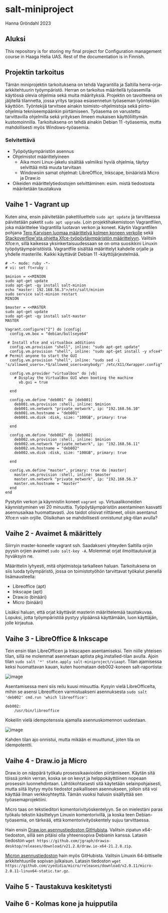 # salt-miniproject

Hanna Gröndahl 2023

## Aluksi

This repository is for storing my final project for Configuration management course in Haaga Helia UAS. Rest of the documentation is in Finnish.

## Projektin tarkoitus

Tämän miniprojektin tarkoituksena on tehdä Vagrantilla ja Saltilla herra-orja-arkkitehtuurin työympäristö. Herran on tarkoitus määritellä työasemilla käytössä olevia ohjelmia sekä muita määrityksiä. Projektin on tavoitteena on jäljitellä tilannetta, jossa yritys tarjoaa esiasennetun työaseman työntekijän käyttöön. Työntekijä tarvitsee ainakin toimisto-ohjelmistoja sekä piirto-ohjelmia tekniseempäänkin piirtämiseen. Työasema on varustettu tarvittavilla ohjelmilla sekä yrityksen ilmeen mukaisen käyttöliittymän kustomoinnilla. Tarkoituksena on tehdä ainakin Debian 11 -työasemia, mutta mahdollisesti myös Windows-työasemia. 

### Selvitettävä

- Työpöytäympäristön asennus
- Ohjelmistot määrittelyineen
  - Aika moni Linux-jakelu sisältää valmiiksi hyviä ohjelmia, täytyy selvittää mitä muuta tarvitaan
  - Windowsiin samat ohjelmat: LibreOffice, Inkscape, binääristä Micro ja Draw.io
- Oikeiden määrittelytiedostojen selvittäminen: esim. mistä tiedostosta määritetään taustakuva

## Vaihe 1 - Vagrant up

Kuten aina, ensin päivitetään pakettiluettelo `sudo apt update` ja tarvittaessa päivitetään paketit `sudo apt upgrade`. Loin projektihakemistoon Vagrantfilen, joka määrittelee Vagrantilla luotavan verkon ja koneet. Käytin Vagrantfilen pohjana [Tero Karvisen luomaa määrittelyä kolmen koneen verkolle](https://terokarvinen.com/2023/salt-vagrant/) sekä [Stackoverflow'sta ohjetta Xfce-työpöytäympäristön määrittelyyn](https://stackoverflow.com/questions/18878117/using-vagrant-to-run-virtual-machines-with-desktop-environment). Valitsin Xfce:n, sillä kaikessa yksinkertaisuudessaan se on oma suosikkini Linuxin työpöytäympäristöistä. Vagrantfile sisältää määrittelyt kahdelle orjalle ja yhdelle masterille. Kaikki käyttävät Debian 11 -käyttöjärjestelmää. 

    # -*- mode: ruby -*-
    # vi: set ft=ruby :

    $minion = <<MINION
    sudo apt-get update
    sudo apt-get -qy install salt-minion
    echo "master: 192.168.56.3">/etc/salt/minion
    sudo service salt-minion restart
    MINION

    $master = <<MASTER
    sudo apt-get update
    sudo apt-get -qy install salt-master
    MASTER

    Vagrant.configure("2") do |config|
      config.vm.box = "debian/bullseye64"

     # Install xfce and virtualbox additions
      config.vm.provision "shell", inline: "sudo apt-get update"
      config.vm.provision "shell", inline: "sudo apt-get install -y xfce4"
    # Permit anyone to start the GUI
      config.vm.provision "shell", inline: "sudo sed -i 's/allowed_users=.*$/allowed_users=anybody/' /etc/X11/Xwrapper.config"

      config.vm.provider "virtualbox" do |vb|
        # Display the VirtualBox GUI when booting the machine
          vb.gui = true

      end

      config.vm.define "deb001" do |deb001|
        deb001.vm.provision :shell, inline: $minion
        deb001.vm.network "private_network", ip: "192.168.56.10"
        deb001.vm.hostname = "deb001"
        deb001.vm.disk :disk, size: "100GB", primary: true

      end

      config.vm.define "deb002" do |deb002|
        deb002.vm.provision :shell, inline: $minion
        deb002.vm.network "private_network", ip: "192.168.56.11"
        deb002.vm.hostname = "deb002"
        deb002.vm.disk :disk, size: "100GB", primary: true

      end

      config.vm.define "master", primary: true do |master|
        master.vm.provision :shell, inline: $master
        master.vm.network "private_network", ip: "192.168.56.3"
        master.vm.hostname = "master"
      end
    end


Pystytin verkon ja käynnistin koneet `vagrant up`. Virtuaalikoneiden käynnistyminen vei 20 minuuttia. Työpöytäympäristön asentaminen kasvatti asennusaikaa huomattavasti. Jos taidot olisivat riittäneet, olisin asentanut Xfce:n vain orjille. Olisikohan se mahdollisesti onnistunut pkg-tilan avulla?

## Vaihe 2 - Avaimet & määrittely

Siirryin master-koneelle vagrant ssh. Saadakseni yhteyden Saltilla orjiin pyysin orjien avaimet `sudo salt-key -A`. Molemmat orjat ilmoittautuivat ja hyväksyin ne.

Määrittelin lyhyesti, mitä ohjelmistoja tarkalleen haluan. Tarkoituksena on siis luoda työympäristö, jossa on toimistotyöhön tarvittavat työkalut pienellä lisämausteella:
- Libreoffice (apt)
- Inkscape (apt)
- Draw.io (binääri)
- Micro (binääri)

Lisäksi haluan, että orjat käyttävät masterin määrittelemää taustakuvaa. Lopuksi, jotta työympäristöä pystyy ylipäänsä käyttämään, luon käyttäjän, jolle kirjautua.

## Vaihe 3 - LibreOffice & Inkscape

Tein ensin tilan LibreOfficen ja Inkscapen asentamiseksi. Tein niille yhteisen tilan, sillä ne molemmat asennetaan aptista pkg.installed-tilan avulla. Ajoin tilan `sudo salt '*' state.apply salt-miniproject/viaapt`. Tilan ajamisessa keksi huomattavan kauan, kuten huomataan deb002-koneen salt-raportista:

![image](https://github.com/hannagrn/salt-miniproject/assets/122886984/2cb3bb75-1a40-4dd5-be46-45c0d914d885)

Asentamisessa meni siis reilu kuusi minuuttia. Kysyin vielä LibreOfficelta, mihin se asensi Libreofficen varmistuakseni asennuksesta `sudo salt 'deb002' cmd.run 'which libreoffice'`:

    deb002:
        /usr/bin/libreoffice
        
Kokeilin vielä idempotenssia ajamalla asennuskomennon uudestaan. 

![image](https://github.com/hannagrn/salt-miniproject/assets/122886984/eae9c362-2941-4a07-9df5-4204774821e2)

Kahden tilan ajo onnistui, mutta mikään ei muuttunut, joten tila on idempotentti.

## Vaihe 4 - Draw.io ja Micro

Draw.io on näppärä työkalu prosessikaavioiden piirtämiseen. Käytän sitä töissä jonkin verran, koska se on kevyt ja helppokäyttöinen nopeaan prosessin luonnehdintaan. Lähtökohtaisesti sitä käytetään selainpohjaisesti, mutta siitä löytyy myös tiedostot paikalliseen asennukseen, jolloin sitä voi käyttää ilman verkkoyhteyttä. Tämän vuoksi halusin sisällyttää sen työasemaprojektiini.

Micro taas on tekstieditori komentorivityöskentelyyn. Se on mielestäni paras työkalu tekstin käsittelyyn Linuxin komentorivillä, ja koska teen Debian-työasemia, on tärkeää, että komentorivityöskentely sujuu tarvittaessa.

Hain ensin [Draw.ion asennustiedoston GitHubista](https://github.com/jgraph/drawio-desktop/releases). Valitsin zipatun x64-tiedoston, sillä sen pitäisi olla yhteensopiva Debianin kanssa. Latasin tiedoston `wget https://github.com/jgraph/drawio-desktop/releases/download/v21.2.8/draw.io-x64-21.2.8.zip`. 

[Micron asennustiedoston](https://github.com/zyedidia/micro/releases) hain myös GitHubista. Valitsin Linuxin 64-bittiselle arkkitehtuurille sopivan julkaisun. Latasin tiedoston `wget https://github.com/zyedidia/micro/releases/download/v2.0.11/micro-2.0.11-linux64-static.tar.gz`.

## Vaihe 5 - Taustakuva keskitetysti

## Vaihe 6 - Kolmas kone ja huipputila
